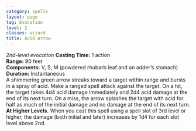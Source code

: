 ```yaml
---
category: spells
layout: page
tag: Evocation
level: 2
classes: wizard
title: Acid Arrow 
---
```

_2nd-level evocation_
**Casting Time:** 1 action  
**Range:** 90 feet  
**Components:** V, S, M (powdered rhubarb leaf and an adder’s stomach)  
**Duration:** Instantaneous  
A shimmering green arrow streaks toward a target within range and bursts in a spray of acid. Make a ranged spell attack against the target. On a hit, the target takes 4d4 acid damage immediately and 2d4 acid damage at the end of its next turn. On a miss, the arrow splashes the target with acid for half as much of the initial damage and no damage at the end of its next turn. 
**At Higher Levels.** When you cast this spell using a spell slot of 3rd level or higher, the damage (both initial and later) increases by 1d4 for each slot level above 2nd.
